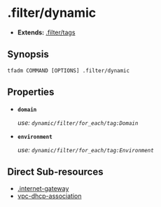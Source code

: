 # .filter/dynamic

- **Extends:** [.filter/tags](tags.md)

## Synopsis

```
tfadm COMMAND [OPTIONS] .filter/dynamic
```

## Properties

- **`domain`**

  *use: `dynamic/filter/for_each/tag:Domain`*

- **`environment`**

  *use: `dynamic/filter/for_each/tag:Environment`*

## Direct Sub-resources

- [.internet-gateway](../.internet-gateway.md)
- [vpc-dhcp-association](../vpc-dhcp-association.md)
